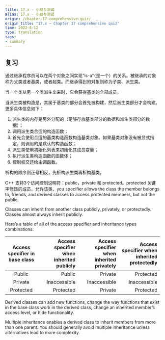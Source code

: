 ```yaml
---
title: 17.x - 小结与测试
alias: 17.x - 小结与测试
origin: /chapter-17-comprehensive-quiz/
origin_title: "17.x — Chapter 17 comprehensive quiz"
time: 2022-8-12
type: translation
tags:
- summary
---
```


## 复习

通过继承程序员可以在两个对象之间实现”is-a“（是一个）的关系。被继承的对象称为父类或者基类，或者超类。而继承得到的对象则称为子类、派生类。

当一个类从另一个类派生出来时，它会获得基类的全部成员。

当派生类被构造是，其属于基类的部分会首先被构建，然后派生类部分才会构建。更多具体信息如下：

1.  派生类的内存是另外分配的（足够存放基类部分的数据和派生类部分的数据）；
3.  调用派生类合适的构造函数；
4.  首先会使用合适的基类构造函数构造基类对象。如果基类对象没有被显式指定，则调用的是默认的构造函数；
5.  派生类使用初始化列表来初始化其成员变量；
6.  执行派生类构造函数的函数体；
7.  控制权交还给主调函数。

析构的顺序则正号相反，先析构派生类再析构基类。

C++ 支持3个访问控制说明符：public，private 和 protected。protected 关键字修饰的成员，允许该类、you specifier allows the class the member belongs to, friends, and derived classes to access protected members, but not the public.

Classes can inherit from another class publicly, privately, or protectedly. Classes almost always inherit publicly.

Here’s a table of all of the access specifier and inheritance types combinations:

|Access specifier in base class	|Access specifier when inherited publicly	|Access specifier when inherited privately	|Access specifier when inherited protectedly|
|:----:|----:|----:|----:|
|Public|	Public	|Private	|Protected|
|Private|	Inaccessible|	Inaccessible|	Inaccessible|
|Protected|	Protected|	Private|	Protected|


Derived classes can add new functions, change the way functions that exist in the base class work in the derived class, change an inherited member’s access level, or hide functionality.

Multiple inheritance enables a derived class to inherit members from more than one parent. You should generally avoid multiple inheritance unless alternatives lead to more complexity.